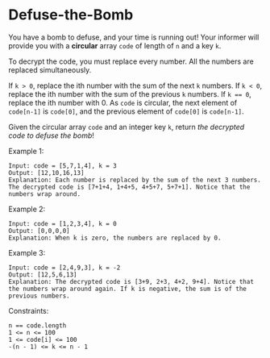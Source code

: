 # Defuse-the-Bomb

You have a bomb to defuse, and your time is running out! Your informer will provide you with a **circular** array `code` of length of `n` and a key `k`.

To decrypt the code, you must replace every number. All the numbers are replaced simultaneously.

If `k > 0`, replace the ith number with the sum of the next `k` numbers.
If `k < 0`, replace the ith number with the sum of the previous `k` numbers.
If `k == 0`, replace the ith number with 0.
As `code` is circular, the next element of `code[n-1]` is `code[0]`, and the previous element of `code[0]` is `code[n-1]`.

Given the circular array `code` and an integer key `k`, return _the decrypted code to defuse the bomb_!

 

Example 1:
```
Input: code = [5,7,1,4], k = 3
Output: [12,10,16,13]
Explanation: Each number is replaced by the sum of the next 3 numbers. The decrypted code is [7+1+4, 1+4+5, 4+5+7, 5+7+1]. Notice that the numbers wrap around.
```
Example 2:
```
Input: code = [1,2,3,4], k = 0
Output: [0,0,0,0]
Explanation: When k is zero, the numbers are replaced by 0. 
```
Example 3:
```
Input: code = [2,4,9,3], k = -2
Output: [12,5,6,13]
Explanation: The decrypted code is [3+9, 2+3, 4+2, 9+4]. Notice that the numbers wrap around again. If k is negative, the sum is of the previous numbers.
``` 

Constraints:
```
n == code.length
1 <= n <= 100
1 <= code[i] <= 100
-(n - 1) <= k <= n - 1
```
